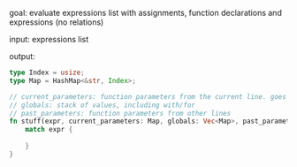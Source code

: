 goal: evaluate expressions list with assignments, function declarations and expressions (no relations)

input: expressions list

output:




```rs
type Index = usize;
type Map = HashMap<&str, Index>;

// current_parameters: function parameters from the current line. goes away when entering variable
// globals: stack of values, including with/for
// past_parameters: function parameters from other lines
fn stuff(expr, current_parameters: Map, globals: Vec<Map>, past_parameters: Vec<Map>) {
    match expr {
        
    }
}
        
```